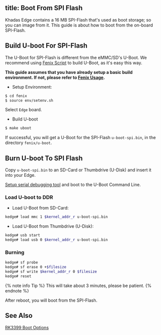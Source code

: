 title: Boot From SPI Flash
---

Khadas Edge contains a 16 MB SPI-Flash that's used as boot storage; so you can image from it. This guide is about how to boot from the on-board SPI-Flash.

## Build U-boot For SPI-Flash
The U-Boot for SPI-Flash is different from the eMMC/SD's U-Boot. We recommend using [Fenix Script](https://github.com/khadas/fenix) to build U-Boot, as it's easy this way.

**This guide assumes that you have already setup a basic build environment. If not, please refer to [Fenix Usage](/edge/FenixScript.html).**

* Setup Environment:

```sh
$ cd fenix
$ source env/setenv.sh
```
Select `Edge` board.

* Build U-boot

```sh
$ make uboot
```
If successful, you will get a U-Boot for the SPI-Flash `u-boot-spi.bin`, in the directory `fenix/u-boot`.

## Burn U-boot To SPI Flash
Copy `u-boot-spi.bin` to an SD-Card or Thumbdrive (U-Disk) and insert it into your Edge.

[Setup serial debugging tool](/linux/edge/SetupSerialTool.html) and boot to the U-Boot Command Line.

### Load U-boot to DDR

* Load U-Boot from SD-Card:

```sh
kedge# load mmc 1 $kernel_addr_r u-boot-spi.bin
```
* Load U-Boot from Thumbdrive (U-Disk):

```sh
kedge# usb start
kedge# load usb 0 $kernel_addr_r u-boot-spi.bin
```

### Burning

```sh
kedge# sf probe
kedge# sf erase 0 +$filesize
kedge# sf write $kernel_addr_r 0 $filesize
kedge# reset
```
{% note info Tip %}
This will take about 3 minutes, please be patient.
{% endnote %}

After reboot, you will boot from the SPI-Flash.

## See Also
[RK3399 Boot Options](http://opensource.rock-chips.com/wiki_Boot_option)
